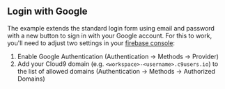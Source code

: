 ## Login with Google

The example extends the standard login form using email and password with a new button to sign in with your Google account. For this to work, you'll need to adjust two settings in your [firebase console](https://console.firebase.google.com/):

1. Enable Google Authentication (Authentication -> Methods -> Provider)
2. Add your Cloud9 domain (e.g. `<workspace>-<username>.c9users.io`) to the list of allowed domains (Authentication -> Methods -> Authorized Domains)


